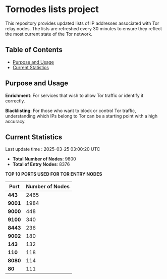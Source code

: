 # Tornodes lists project

This repository provides updated lists of IP addresses associated with Tor relay nodes. The lists are refreshed every 30 minutes to ensure they reflect the most current state of the Tor network.

## Table of Contents

- [Purpose and Usage](#purpose-and-usage)
- [Current Statistics](#current-statistics)


## Purpose and Usage

**Enrichment**: For services that wish to allow Tor traffic or identify it correctly.

**Blacklisting**: For those who want to block or control Tor traffic, understanding which IPs belong to Tor can be a starting point with a high accuracy.

## Current Statistics

Last update time : 2025-03-25 03:00:20 UTC

- **Total Number of Nodes**: 9800
- **Total of Entry Nodes**: 8376

**TOP 10 PORTS USED FOR TOR ENTRY NODES**

| **Port** | **Number of Nodes** |
|------|-----------------|
| **443**   | 2465  |
| **9001**   | 1984  |
| **9000**   | 448  |
| **9100**   | 340  |
| **8443**   | 236  |
| **9002**   | 180  |
| **143**   | 132  |
| **110**   | 118  |
| **8080**   | 114  |
| **80**   | 111  |

